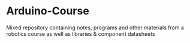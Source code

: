 # Arduino-Course
Mixed repository containing notes, programs and other materials from a robotics course as well as libraries &amp; component datasheets
